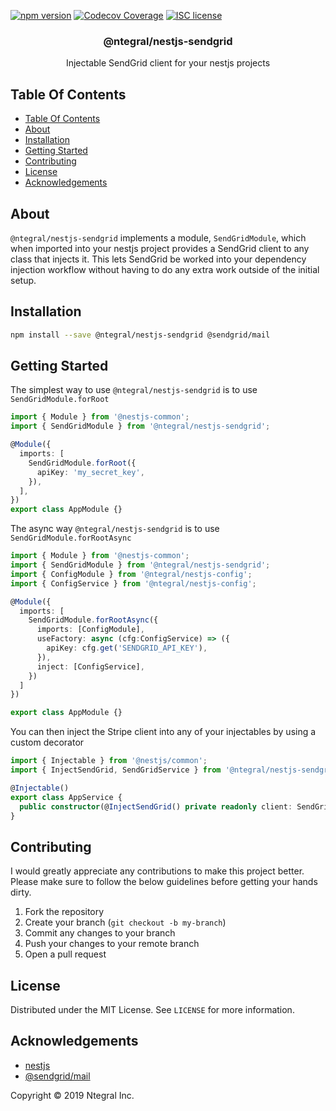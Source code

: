 [![npm version](http://img.shields.io/npm/v/@ntegral/nestjs-sendgrid.svg?style=flat)](https://npmjs.org/package/@ntegral/nestjs-sendgrid "View this project on npm")
[![Codecov Coverage](https://img.shields.io/codecov/c/github/ntegral/nestjs-sendgrid/master.svg?style=flat-square)](https://codecov.io/gh/ntegral/nestjs-sendgrid)
[![ISC license](http://img.shields.io/badge/license-ISC-brightgreen.svg)](http://opensource.org/licenses/ISC)

<p align="center">
  <h3 align="center">
    @ntegral/nestjs-sendgrid
  </h3>

  <p align="center">
    Injectable SendGrid client for your nestjs projects
  </p>
  <!--
  <p align="center">
    <img src="https://circleci.com/gh/dhaspden/nestjs-stripe.svg?style=svg">
    <a href="https://codecov.io/gh/dhaspden/nestjs-stripe">
      <img src="https://codecov.io/gh/dhaspden/nestjs-stripe/branch/master/graph/badge.svg" />
    </a>
  </p>
  -->
</p>

## Table Of Contents

- [Table Of Contents](#table-of-contents)
- [About](#about)
- [Installation](#installation)
- [Getting Started](#getting-started)
- [Contributing](#contributing)
- [License](#license)
- [Acknowledgements](#acknowledgements)

## About

`@ntegral/nestjs-sendgrid` implements a module, `SendGridModule`, which when imported into
your nestjs project provides a SendGrid client to any class that injects it. This
lets SendGrid be worked into your dependency injection workflow without having to
do any extra work outside of the initial setup.

## Installation

```bash
npm install --save @ntegral/nestjs-sendgrid @sendgrid/mail
```

## Getting Started

The simplest way to use `@ntegral/nestjs-sendgrid` is to use `SendGridModule.forRoot`

```typescript
import { Module } from '@nestjs-common';
import { SendGridModule } from '@ntegral/nestjs-sendgrid';

@Module({
  imports: [
    SendGridModule.forRoot({
      apiKey: 'my_secret_key',
    }),
  ],
})
export class AppModule {}
```

The async way `@ntegral/nestjs-sendgrid` is to use `SendGridModule.forRootAsync`

```typescript
import { Module } from '@nestjs-common';
import { SendGridModule } from '@ntegral/nestjs-sendgrid';
import { ConfigModule } from '@ntegral/nestjs-config';
import { ConfigService } from '@ntegral/nestjs-config';

@Module({
  imports: [
    SendGridModule.forRootAsync({
      imports: [ConfigModule],
      useFactory: async (cfg:ConfigService) => ({
        apiKey: cfg.get('SENDGRID_API_KEY'),
      }),
      inject: [ConfigService],
    })
  ]
})

export class AppModule {}
```

You can then inject the Stripe client into any of your injectables by using a
custom decorator

```typescript
import { Injectable } from '@nestjs/common';
import { InjectSendGrid, SendGridService } from '@ntegral/nestjs-sendgrid';

@Injectable()
export class AppService {
  public constructor(@InjectSendGrid() private readonly client: SendGridService) {}
}
```

## Contributing

I would greatly appreciate any contributions to make this project better. Please
make sure to follow the below guidelines before getting your hands dirty.

1. Fork the repository
2. Create your branch (`git checkout -b my-branch`)
3. Commit any changes to your branch
4. Push your changes to your remote branch
5. Open a pull request

## License

Distributed under the MIT License. See `LICENSE` for more information.

## Acknowledgements

- [nestjs](https://nestjs.com)
- [@sendgrid/mail](https://github.com/sendgrid/sendgrid-nodejs/tree/master/packages/mail)

Copyright &copy; 2019 Ntegral Inc.
